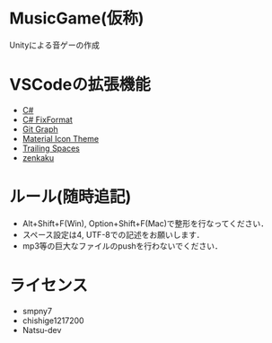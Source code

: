 #  MusicGame(仮称)

Unityによる音ゲーの作成

# VSCodeの拡張機能

* [C#](https://marketplace.visualstudio.com/items?itemName=ms-dotnettools.csharp)
* [C# FixFormat](https://marketplace.visualstudio.com/items?itemName=Leopotam.csharpfixformat)
* [Git Graph](https://marketplace.visualstudio.com/items?itemName=mhutchie.git-graph)
* [Material Icon Theme](https://marketplace.visualstudio.com/items?itemName=PKief.material-icon-theme)
* [Trailing Spaces](https://marketplace.visualstudio.com/items?itemName=shardulm94.trailing-spaces)
* [zenkaku](https://marketplace.visualstudio.com/items?itemName=mosapride.zenkaku)

# ルール(随時追記)

* Alt+Shift+F(Win), Option+Shift+F(Mac)で整形を行なってください．
* スペース設定は4, UTF-8での記述をお願いします．
* mp3等の巨大なファイルのpushを行わないでください．

# ライセンス

* smpny7
* chishige1217200
* Natsu-dev